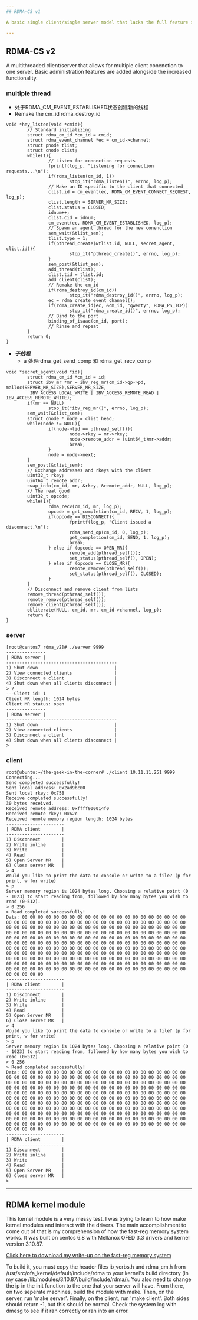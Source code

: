 ```yaml
---
## RDMA-CS v1

A basic single client/single server model that lacks the full feature set.

---
```

## RDMA-CS v2

A multithreaded client/server that allows for multiple client conenction to one server. Basic administration
features are added alongside the increased functionality.


### multiple thread

+ 处于RDMA_CM_EVENT_ESTABLISHED状态创建新的线程   
+ Remake the cm_id   rdma_destroy_id   

```
void *hey_listen(void *cmid){
        // Standard initializing
        struct rdma_cm_id *cm_id = cmid;
        struct rdma_event_channel *ec = cm_id->channel;
        struct pnode tlist;
        struct cnode clist;
        while(1){
                // Listen for connection requests
                fprintf(log_p, "Listening for connection requests...\n");
                if(rdma_listen(cm_id, 1))
                        stop_it("rdma_listen()", errno, log_p);
                // Make an ID specific to the client that connected
                clist.id = cm_event(ec, RDMA_CM_EVENT_CONNECT_REQUEST, log_p);
                clist.length = SERVER_MR_SIZE;
                clist.status = CLOSED;
                idnum++;
                clist.cid = idnum;
                cm_event(ec, RDMA_CM_EVENT_ESTABLISHED, log_p);
                // Spawn an agent thread for the new conenction
                sem_wait(&tlist_sem);
                tlist.type = 1;
                if(pthread_create(&tlist.id, NULL, secret_agent, clist.id)){
                        stop_it("pthread_create()", errno, log_p);
                }
                sem_post(&tlist_sem);
                add_thread(tlist);
                clist.tid = tlist.id;
                add_client(clist);
                // Remake the cm_id
                if(rdma_destroy_id(cm_id))
                        stop_it("rdma_destroy_id()", errno, log_p);
                ec = rdma_create_event_channel();
                if(rdma_create_id(ec, &cm_id, "qwerty", RDMA_PS_TCP))
                        stop_it("rdma_create_id()", errno, log_p);
                // Bind to the port
                binding_of_isaac(cm_id, port);
                // Rinse and repeat
        }
        return 0;
}
```
+ ***子线程***   
   + a 处理rdma_get_send_comp 和 rdma_get_recv_comp   
```
void *secret_agent(void *id){
        struct rdma_cm_id *cm_id = id;
        struct ibv_mr *mr = ibv_reg_mr(cm_id->qp->pd, malloc(SERVER_MR_SIZE),SERVER_MR_SIZE,
         IBV_ACCESS_LOCAL_WRITE | IBV_ACCESS_REMOTE_READ | IBV_ACCESS_REMOTE_WRITE);
        if(mr == NULL)
                stop_it("ibv_reg_mr()", errno, log_p);
        sem_wait(&clist_sem);
        struct cnode * node = clist_head;
        while(node != NULL){
                if(node->tid == pthread_self()){
                        node->rkey = mr->rkey;
                        node->remote_addr = (uint64_t)mr->addr;
                        break;
                }
                node = node->next;
        }
        sem_post(&clist_sem);
        // Exchange addresses and rkeys with the client
        uint32_t rkey;
        uint64_t remote_addr;
        swap_info(cm_id, mr, &rkey, &remote_addr, NULL, log_p);
        // The real good
        uint32_t opcode;
        while(1){
                rdma_recv(cm_id, mr, log_p);
                opcode = get_completion(cm_id, RECV, 1, log_p);
                if(opcode == DISCONNECT){
                        fprintf(log_p, "Client issued a disconnect.\n");
                        rdma_send_op(cm_id, 0, log_p);
                        get_completion(cm_id, SEND, 1, log_p);
                        break;
                } else if (opcode == OPEN_MR){
                        remote_add(pthread_self());
                        set_status(pthread_self(), OPEN);
                } else if (opcode == CLOSE_MR){
                        remote_remove(pthread_self());
                        set_status(pthread_self(), CLOSED);
                }
        }
        // Disconnect and remove client from lists
        remove_thread(pthread_self());
        remote_remove(pthread_self());
        remove_client(pthread_self());
        obliterate(NULL, cm_id, mr, cm_id->channel, log_p);
        return 0;
}
```

### server

```
[root@centos7 rdma_v2]# ./server 9999
---------------
| RDMA server |
------------------------------------------
1) Shut down                             |
2) View connected clients                |
3) Disconnect a client                   |
4) Shut down when all clients disconnect |
> 2
---Client id: 1
Client MR length: 1024 bytes
Client MR status: open
---------------
| RDMA server |
------------------------------------------
1) Shut down                             |
2) View connected clients                |
3) Disconnect a client                   |
4) Shut down when all clients disconnect |
> 
```

### client

```
root@ubuntu:~/the-geek-in-the-corner# ./client 10.11.11.251 9999
Connecting...
Send completed successfully!
Sent local address: 0x2ad9bc00
Sent local rkey: 0x758
Receive completed successfully!
30 bytes received.
Received remote address: 0xffff900014f0
Received remote rkey: 0x62c
Received remote memory region length: 1024 bytes
----------------------
| RDMA client        |
----------------------
1) Disconnect        |
2) Write inline      |
3) Write             |
4) Read              |
5) Open Server MR    |
6) Close server MR   |
> 4
Would you like to print the data to console or write to a file? (p for print, w for write)
> p
Server memory region is 1024 bytes long. Choosing a relative point (0 - 1023) to start reading from, followed by how many bytes you wish to read (0-512).
> 0 256
> Read completed successfully!
Data: 00 00 00 00 00 00 00 00 00 00 00 00 00 00 00 00 00 00 00 00 00 00 00 00 00 00 00 00 00 00 00 00 00 00 00 00 00 00 00 00 00 00 00 00 00 00 00 00 00 00 00 00 00 00 00 00 00 00 00 00 00 00 00 00 00 00 00 00 00 00 00 00 00 00 00 00 00 00 00 00 00 00 00 00 00 00 00 00 00 00 00 00 00 00 00 00 00 00 00 00 00 00 00 00 00 00 00 00 00 00 00 00 00 00 00 00 00 00 00 00 00 00 00 00 00 00 00 00 00 00 00 00 00 00 00 00 00 00 00 00 00 00 00 00 00 00 00 00 00 00 00 00 00 00 00 00 00 00 00 00 00 00 00 00 00 00 00 00 00 00 00 00 00 00 00 00 00 00 00 00 00 00 00 00 00 00 00 00 00 00 00 00 00 00 00 00 00 00 00 00 00 00 00 00 00 00 00 00 00 00 00 00 00 00 00 00 00 00 00 00 00 00 00 00 00 00 00 00 00 00 00 00 00 00 00 00 00 00 00 00 00 00 00 00 00 00 00 00 00 00 00 00 00 00 00 00 
----------------------
| RDMA client        |
----------------------
1) Disconnect        |
2) Write inline      |
3) Write             |
4) Read              |
5) Open Server MR    |
6) Close server MR   |
> 4
Would you like to print the data to console or write to a file? (p for print, w for write)
> p
Server memory region is 1024 bytes long. Choosing a relative point (0 - 1023) to start reading from, followed by how many bytes you wish to read (0-512).
> 0 256
> Read completed successfully!
Data: 00 00 00 00 00 00 00 00 00 00 00 00 00 00 00 00 00 00 00 00 00 00 00 00 00 00 00 00 00 00 00 00 00 00 00 00 00 00 00 00 00 00 00 00 00 00 00 00 00 00 00 00 00 00 00 00 00 00 00 00 00 00 00 00 00 00 00 00 00 00 00 00 00 00 00 00 00 00 00 00 00 00 00 00 00 00 00 00 00 00 00 00 00 00 00 00 00 00 00 00 00 00 00 00 00 00 00 00 00 00 00 00 00 00 00 00 00 00 00 00 00 00 00 00 00 00 00 00 00 00 00 00 00 00 00 00 00 00 00 00 00 00 00 00 00 00 00 00 00 00 00 00 00 00 00 00 00 00 00 00 00 00 00 00 00 00 00 00 00 00 00 00 00 00 00 00 00 00 00 00 00 00 00 00 00 00 00 00 00 00 00 00 00 00 00 00 00 00 00 00 00 00 00 00 00 00 00 00 00 00 00 00 00 00 00 00 00 00 00 00 00 00 00 00 00 00 00 00 00 00 00 00 00 00 00 00 00 00 00 00 00 00 00 00 00 00 00 00 00 00 00 00 00 00 00 00 
----------------------
| RDMA client        |
----------------------
1) Disconnect        |
2) Write inline      |
3) Write             |
4) Read              |
5) Open Server MR    |
6) Close server MR   |
> 
```

---
## RDMA kernel module

This kernel module is a very messy test. I was trying to learn to how make kernel modules and interact with the drivers. The main accomplishment to come out of that is my comprehension of how the fast-reg memory system works. It was built on centos 6.8 with Mellanox OFED 3.3 drivers and kernel version 3.10.87. 

[Click here to download my write-up on the fast-reg memory system](https://github.com/pixelrazor/rdma-cs/raw/master/rdma%20kernel%20module%20test/Fast.pdf)

To build it, you must copy the header files ib_verbs.h and rdma_cm.h from /usr/src/ofa_kernel/default/include/rdma to your kernel's build directory (in my case /lib/modules/3.10.87/build/include/rdma/). You also need to change the ip in the init function to the one that your server will have. From there, on two seperate machines, build the module with make. Then, on the server, run 'make server'. Finally, on the client, run 'make client'. Both sides should return -1, but this should be normal. Check the system log with dmesg to see if it ran correctly or ran into an error.
